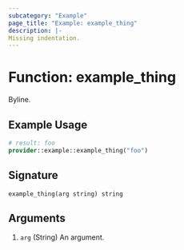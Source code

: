 ```yaml
---
subcategory: "Example"
page_title: "Example: example_thing"
description: |-
Missing indentation.
---
```


# Function: example_thing

Byline.

## Example Usage

```terraform
# result: foo
provider::example::example_thing("foo")
```

## Signature

```text
example_thing(arg string) string
```

## Arguments

1. `arg` (String) An argument.
